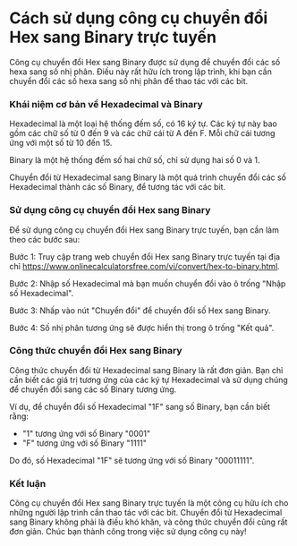 Cách sử dụng công cụ chuyển đổi Hex sang Binary trực tuyến
==========================================================

Công cụ chuyển đổi Hex sang Binary được sử dụng để chuyển đổi các số hexa sang số nhị phân. Điều này rất hữu ích trong lập trình, khi bạn cần chuyển đổi các số hexa sang số nhị phân để thao tác với các bit.

### Khái niệm cơ bản về Hexadecimal và Binary

Hexadecimal là một loại hệ thống đếm số, có 16 ký tự. Các ký tự này bao gồm các chữ số từ 0 đến 9 và các chữ cái từ A đến F. Mỗi chữ cái tương ứng với một số từ 10 đến 15.

Binary là một hệ thống đếm số hai chữ số, chỉ sử dụng hai số 0 và 1.

Chuyển đổi từ Hexadecimal sang Binary là một quá trình chuyển đổi các số Hexadecimal thành các số Binary, để tương tác với các bit.

### Sử dụng công cụ chuyển đổi Hex sang Binary

Để sử dụng công cụ chuyển đổi Hex sang Binary trực tuyến, bạn cần làm theo các bước sau:

Bước 1: Truy cập trang web chuyển đổi Hex sang Binary trực tuyến tại địa chỉ <https://www.onlinecalculatorsfree.com/vi/convert/hex-to-binary.html>.

Bước 2: Nhập số Hexadecimal mà bạn muốn chuyển đổi vào ô trống "Nhập số Hexadecimal".

Bước 3: Nhấp vào nút "Chuyển đổi" để chuyển đổi số Hex sang Binary.

Bước 4: Số nhị phân tương ứng sẽ được hiển thị trong ô trống "Kết quả".

### Công thức chuyển đổi Hex sang Binary

Công thức chuyển đổi từ Hexadecimal sang Binary là rất đơn giản. Bạn chỉ cần biết các giá trị tương ứng của các ký tự Hexadecimal và sử dụng chúng để chuyển đổi sang các số Binary tương ứng.

Ví dụ, để chuyển đổi số Hexadecimal "1F" sang số Binary, bạn cần biết rằng:

- "1" tương ứng với số Binary "0001"
- "F" tương ứng với số Binary "1111"

Do đó, số Hexadecimal "1F" sẽ tương ứng với số Binary "00011111".

### Kết luận

Công cụ chuyển đổi Hex sang Binary trực tuyến là một công cụ hữu ích cho những người lập trình cần thao tác với các bit. Chuyển đổi từ Hexadecimal sang Binary không phải là điều khó khăn, và công thức chuyển đổi cũng rất đơn giản. Chúc bạn thành công trong việc sử dụng công cụ này!